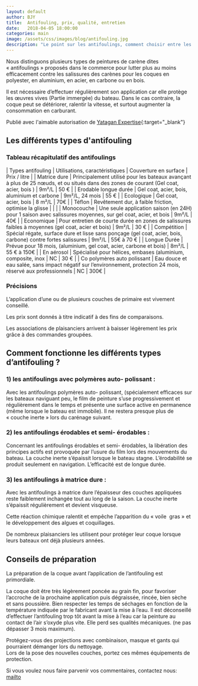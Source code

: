 ```yaml
---
layout: default
author: BJY
title:  Antifouling, prix, qualité, entretien
date:   2018-04-05 18:00:00
categories: main
image: /assets/css/images/blog/antifouling.jpg
description: "Le point sur les antifoulings, comment choisir entre les différents antifoulings, et comment bien les appliquer"
---
```

Nous  distinguons plusieurs types de peintures de carène dites « antifoulings » proposés dans le commerce  pour lutter plus au moins efficacement contre les salissures des carènes pour  les  coques en polyester, en aluminium, en acier, en carbone ou en bois.

Il est nécessaire d’effectuer régulièrement son application car elle protège les œuvres vives (Partie immergée) du bateau. Dans le cas contraire, la coque peut se détériorer, ralentir la vitesse, et surtout augmenter  la consommation en carburant.<!--break-->

Publié avec l'aimable autorisation de [Yatagan Expertise](http://www.yatagan-expertises.com/){:target="_blank"}

## Les différents types d'antifouling
### Tableau récapitulatif des antifoulings

| Types antifouling | Utilisations, caractéristiques | Couverture en surface | Prix / litre |
| Matrice dure  | Principalement utilisé pour les bateaux avançant à plus de 25 nœuds, et ou situés dans des zones de courant (Gel coat, acier, bois ) | 9m²/L | 50 € |
| Erodable longue durée | Gel coat, acier, bois, aluminium et carbone | 9m²/L, 24 mois | 55 € |
| Ecologique | Gel coat, acier, bois | 8 m²/L | 70€ |
| Téflon | Revêtement dur, à faible friction, optimise la glisse | | |
| Monocouche | Une seule application saison (en 24H) pour 1 saison avec salissures moyennes, sur gel coat, acier, et bois | 9m²/L | 40€ |
| Economique | Pour entretien de courte durée en zones de salissures faibles à moyennes (gel coat, acier et bois) | 9m²/L | 30 € |
| Compétition | Spécial régate, surface dure et lisse sans ponçage (gel coat, acier, bois, carbone) contre fortes salissures | 9m²/L | 55€ à 70 € |
| Longue Durée | Prévue pour 18 mois, (aluminium, gel coat, acier, carbone et bois) | 8m²/L | 55 € à 150€ |
| En aérosol | Spécialisé pour hélices, embases (aluminium, composite, inox | NC | 30 € |
| Co polymères auto polissant | Eau douce et eau salée, sans impact négatif sur l’environnement, protection 24 mois, réservé aux professionnels | NC | 300€ |

### Précisions 
L’application d’une ou de plusieurs couches de primaire est vivement conseillé.

Les prix sont donnés à titre indicatif à des fins de comparaisons.

Les associations de plaisanciers arrivent à baisser légèrement les prix grâce à des commandes groupées. 

## Comment fonctionne les différents types d’antifouling ?
### 1) les antifoulings  avec polymères auto- polissant :
Avec les antifoulings  polymères auto- polissant, (spécialement efficaces sur les bateaux naviguant peu, le film de peinture s’use progressivement et régulièrement dans le temps et présente une surface active en permanence (même lorsque le bateau est immobile). Il ne restera presque plus de « couche inerte » lors du carénage suivant.

### 2) les antifoulings  érodables et semi- érodables :

Concernant les antifoulings  érodables et semi- érodables, la libération des principes actifs est provoquée par l’usure du film lors des mouvements du bateau. La couche inerte s’épaissit lorsque le bateau stagne. L’érodabilité se produit seulement en navigation. L’efficacité est de longue durée.

### 3) les antifoulings à matrice dure :

Avec les antifoulings à matrice dure l’épaisseur des couches appliquées reste faiblement  inchangée tout au long de la saison. La couche inerte s’épaissit régulièrement et devient visqueuse. 

Cette réaction chimique ralentit et empêche l’apparition du « voile  gras » et le développement des algues et coquillages.

De nombreux plaisanciers les utilisent  pour protéger leur coque lorsque leurs  bateaux ont déjà plusieurs années. 

## Conseils de préparation

La préparation de la coque avant l’application de l’antifouling est primordiale.

La coque doit être très légèrement poncée au grain fin, pour favoriser l’accroche de la prochaine application puis dégraissée, rincée, bien sèche et sans poussière.
Bien respecter les temps de séchages en fonction de la température  indiquée par le fabricant avant  la mise à l’eau. Il est déconseillé d’effectuer  l’antifouling trop tôt avant la mise à l’eau car la peinture au contact de l’air s’oxyde plus vite. Elle perd ses qualités mécaniques. (ne pas dépasser 3 mois maximum).

Protégez-vous des projections avec combinaison, masque et gants qui pourraient démanger lors du nettoyage.  
Lors de la pose des nouvelles couches, portez ces mêmes équipements de protection.

Si vous voulez nous faire parvenir vos commentaires, contactez nous: [mailto](blog@mynoteboat.fr)